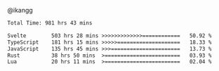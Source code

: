 @ikangg
<!--START_SECTION:waka-->

```txt
Total Time: 981 hrs 43 mins

Svelte        503 hrs 28 mins >>>>>>>>>>>>>============   50.92 %
TypeScript    181 hrs 15 mins >>>>>====================   18.33 %
JavaScript    135 hrs 45 mins >>>======================   13.73 %
Rust          38 hrs 50 mins  >========================   03.93 %
Lua           20 hrs 11 mins  >========================   02.04 %
```

<!--END_SECTION:waka-->
